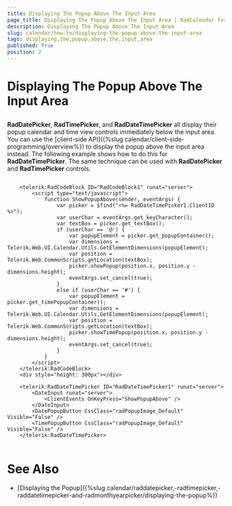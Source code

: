 ```yaml
---
title: Displaying The Popup Above The Input Area
page_title: Displaying The Popup Above The Input Area | RadCalendar for ASP.NET AJAX Documentation
description: Displaying The Popup Above The Input Area
slug: calendar/how-to/displaying-the-popup-above-the-input-area
tags: displaying,the,popup,above,the,input,area
published: True
position: 2
---
```


# Displaying The Popup Above The Input Area



## 

**RadDatePicker**, **RadTimePicker**, and **RadDateTimePicker** all display their popup calendar and time view controls immediately below the input area. You can use the [client-side API]({%slug calendar/client-side-programming/overview%}) to display the popup above the input area instead. The following example shows how to do this for **RadDateTimePicker**. The same technique can be used with **RadDatePicker** and **RadTimePicker** controls.

````ASPNET
	     
	<telerik:RadCodeBlock ID="RadCodeBlock1" runat="server">
		<script type="text/javascript">
			function ShowPopupAbove(sender, eventArgs) {
				var picker = $find("<%= RadDateTimePicker1.ClientID %>");
				var userChar = eventArgs.get_keyCharacter();
				var textBox = picker.get_textBox();
				if (userChar == '@') {
					var popupElement = picker.get_popupContainer();
					var dimensions = Telerik.Web.UI.Calendar.Utils.GetElementDimensions(popupElement);
					var position = Telerik.Web.CommonScripts.getLocation(textBox);
					picker.showPopup(position.x, position.y - dimensions.height);
					eventArgs.set_cancel(true);
				}
				else if (userChar == '#') {
					var popupElement = picker.get_timePopupContainer();
					var dimensions = Telerik.Web.UI.Calendar.Utils.GetElementDimensions(popupElement);
					var position = Telerik.Web.CommonScripts.getLocation(textBox);
					picker.showTimePopup(position.x, position.y - dimensions.height);
					eventArgs.set_cancel(true);
				}
			}
		</script>
	</telerik:RadCodeBlock>
	<div style="height: 300px"></div>
	
	<telerik:RadDateTimePicker ID="RadDateTimePicker1" runat="server">
		<DateInput runat="server">
			<ClientEvents OnKeyPress="ShowPopupAbove" />
		</DateInput>
		<DatePopupButton CssClass="radPopupImage_Default" Visible="False" />
		<TimePopupButton CssClass="radPopupImage_Default" Visible="False" />
	</telerik:RadDateTimePicker>
	
````



# See Also

 * [Displaying the Popup]({%slug calendar/raddatepicker,-radtimepicker,-raddatetimepicker-and-radmonthyearpicker/displaying-the-popup%})
